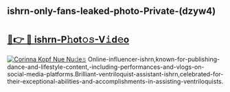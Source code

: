 ## ishrn-only-fans​-leaked-photo​-Private-(dzyw4)


# <h2><a href="https://mediaupload.pro?title=ishrn&ref=git">🔗👉 🔴 ishrn-P𝚑ot𝚘𝚜-V𝚒d𝚎o</a></h2>

[![Corinna Kopf Nue Nu𝚍e𝚜](https://i.imgur.com/0qMVB7G.gif)](https://mediaupload.pro?title=ishrn&ref=git)
Online-influencer-ishrn,known-for-publishing-dance-and-lifestyle-content,-including-performances-and-vlogs-on-social-media-platforms.Brilliant-ventriloquist-assistant-ishrn,celebrated-for-their-exceptional-abilities-and-accomplishments-in-assisting-ventriloquists.  